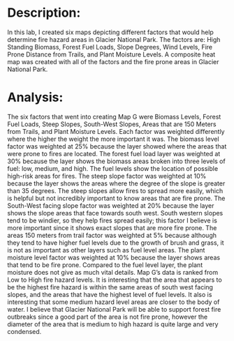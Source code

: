 # Description:
In this lab, I created six maps depicting different factors that would help determine fire hazard areas in Glacier National Park. The factors are: High Standing Biomass, Forest Fuel Loads, Slope Degrees, Wind Levels, Fire Prone Distance from Trails, and Plant Moisture Levels. A composite heat map was created with all of the factors and the fire prone areas in Glacier National Park.
# Analysis:
The six factors that went into creating Map G were Biomass Levels, Forest Fuel Loads, Steep Slopes, South-West Slopes, Areas that are 150 Meters from Trails, and Plant Moisture Levels. Each factor was weighted differently where the higher the weight the more important it was. The biomass level factor was weighted at 25% because the layer showed where the areas that were prone to fires are located. The forest fuel load layer was weighted at 30% because the layer shows the biomass areas broken into three levels of fuel: low, medium, and high. The fuel levels show the location of possible high-risk areas for fires. The steep slope factor was weighted at 10% because the layer shows the areas where the degree of the slope is greater than 35 degrees. The steep slopes allow fires to spread more easily, which is helpful but not incredibly important to know areas that are fire prone. The South-West facing slope factor was weighted at 20% because the layer shows the slope areas that face towards south west. South western slopes tend to be windier, so they help fires spread easily; this factor I believe is more important since it shows exact slopes that are more fire prone. The areas 150 meters from trail factor was weighted at 5% because although they tend to have higher fuel levels due to the growth of brush and grass, it is not as important as other layers such as fuel level areas. The plant moisture level factor was weighted at 10% because the layer shows areas that tend to be fire prone. Compared to the fuel level layer, the plant moisture does not give as much vital details. Map G’s data is ranked from Low to High fire hazard levels. It is interesting that the area that appears to be the highest fire hazard is within the same areas of south west facing slopes, and the areas that have the highest level of fuel levels. It also is interesting that some medium hazard level areas are closer to the body of water. I believe that Glacier National Park will be able to support forest fire outbreaks since a good part of the area is not fire prone, however the diameter of the area that is medium to high hazard is quite large and very condensed.  
